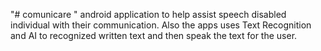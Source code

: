 "# comunicare " 
android application to help assist speech disabled individual with their communication. Also the apps uses Text Recognition and AI to recognized written text and then speak the text for the user.

